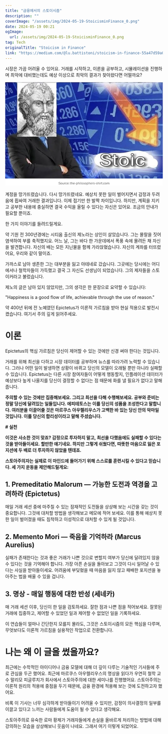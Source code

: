 ```yaml
---
title: "금융에서의 스토이시즘"
description: ""
coverImage: "/assets/img/2024-05-19-StoicisminFinance_0.png"
date: 2024-05-19 00:21
ogImage: 
  url: /assets/img/2024-05-19-StoicisminFinance_0.png
tag: Tech
originalTitle: "Stoicism in Finance"
link: "https://medium.com/@lu.battistoni/stoicism-in-finance-55a47d59a0e4"
---
```



시장은 가끔 어려울 수 있어요. 거래를 시작하고, 이론을 공부하고, 시뮬레이션을 진행하며 최악에 대비했는데도 예상 이상으로 최악의 결과가 찾아왔다면 어떨까요?

![이미지](/assets/img/2024-05-19-StoicisminFinance_0.png)

계정을 망가뜨렸습니다. 다시 망가뜨렸네요. 예상치 못한 일이 벌어지면서 감정과 두려움에 휩싸여 거래한 결과입니다. 이제 접기만 한 발짝 차이입니다. 하지만, 계획을 지키고 공부한 내용에 충실하면 결국 수익을 올릴 수 있다는 자신은 있어요. 조금의 안내가 필요할 뿐이죠.

한 가지 이야기를 들려드릴게요.

<div class="content-ad"></div>

약 기원 전 300년경에는 시티움 출신의 제노라는 상인이 살았습니다. 그는 몰랄을 짓어 염색하여 부를 축적했지요. 어느 날, 그는 바다 한 가운데에서 폭풍 속에 몰려든 채 자신을 발견합니다. 자신의 배는 모든 지닌물을 함께 가라앉혔습니다. 자신의 계좌를 터뜨렸어요, 우리와 같이 말이죠.

가까스로 남아 생존한 그는 대부분을 잃고 아테네로 갔습니다. 그곳에는 당시에는 어디에서나 철학자들이 가득했고 결국 그 자신도 선생님이 되었습니다. 그의 제자들을 스토이커라고 불렀습니다.

제노의 글은 남아 있지 않았지만, 그의 생각은 한 문장으로 요약할 수 있습니다:

"Happiness is a good flow of life, achievable through the use of reason."

<div class="content-ad"></div>

약 400년 뒤에 전 노예였던 Epictetus가 이론적 가르침을 받아 현실 적용으로 발전시켰습니다. 여기서 주의 깊게 읽어주세요.

# 이론

Epictetus의 핵심 가르침은 당신이 제어할 수 있는 것에만 신경 써야 한다는 것입니다.

거래를 위해 최선을 다하고 시장 데이터를 공부하며 뉴스를 따라가려 노력할 수 있습니다. 그러나 어떤 일이 발생하면 상황이 바뀌고 당신의 모델이 오래될 뿐만 아니라 실패할 수 있습니다. Epictetus는 다른 시장 참여자들이 어떻게 행동할지, 인플레이션 데이터가 예상보다 높게 나올지를 당신이 결정할 수 없다는 점 때문에 화를 낼 필요가 없다고 말해줍니다.

<div class="content-ad"></div>

**주의할 수 있는 것에만 집중해보세요. 그리고 최선을 다해 수행해보세요. 공부와 준비는 정말 당신에 달려있는 일들입니다. 에피테토스는 이를 당신의 성품을 조성한다고 말합니다. 여러분을 이끌어줄 것은 마르쿠스 아우렐리우스가 고백한 바 있는 당신 안의 악마일 것입니다. 이를 당신의 합리성이라고 말해 주셨습니다.**

**# 실천**

**이것은 사소한 것이 맞죠? 감정으로 투자하지 말고, 최선을 다했음에도 실패할 수 있다는 것을 받아들이세요. 할만한 얘기네요. 하지만 그렇게 쉬웠다면, 따뜻한 마음으로 잃은 포지션에 두 배로 더 투자하지 않았을 텐데죠.**

**스토아주의자는 실제로 이 마인드에 들어가기 위해 스스로를 훈련시킬 수 있다고 믿습니다. 세 가지 운동을 제안해드릴게요:**

<div class="content-ad"></div>

## 1. Premeditatio Malorum — 가능한 도전과 역경을 고려하라 (Epictetus)

매일 거래 세션 중에 마주칠 수 있는 잠재적인 도전들을 상상해 보는 시간을 갖는 것이 중요합니다. 그것에 대처할 방법을 생각해보고 메모에 적어 보세요. 이를 통해 예상치 못한 일이 벌어졌을 때도 침착하고 이성적으로 대처할 수 있게 될 것입니다.

## 2. Memento Mori — 죽음을 기억하라 (Marcus Aurelius)

실패가 존재한다는 것과 좋은 거래가 나쁜 것으로 변할지 여부가 당신에 달려있지 않을 수 있다는 것을 기억해야 합니다. 가장 아픈 손실을 돌아보고 그것이 다시 일어날 수 있다는 사실을 받아들이세요. 어려움에 부딪혔을 때 마음을 잃지 않고 패배한 포지션을 놓아주는 법을 배울 수 있을 겁니다.

<div class="content-ad"></div>

## 3. 명상 - 매일 행동에 대한 반성 (세네카)

매 거래 세션 이후, 당신이 한 일을 검토하세요. 잘한 점과 나쁜 점을 적어보세요. 잘못된 거래에 집중하고, 제어할 수 있었던 일과 제어할 수 없었던 일을 기록하세요.

이 연습들이 얼마나 간단한지 모를지 몰라도, 그것은 스토이시즘의 모든 핵심을 다루며, 무엇보다도 이론적 가르침을 실용적인 작업으로 전환합니다.

# 나는 왜 이 글을 썼을까요?

<div class="content-ad"></div>

최근에는 수학적인 아이디어나 금융 모델에 대해 더 깊이 다루는 기술적인 기사들에 주로 관심을 두곤 했어요. 최근에 마르쿠스 아우렐리우스의 명상을 읽다가 우연히 철학 교수 말리모 피글루치가 회사에서 스토아주의에 대한 세미나를 진행했어요. 스토아주의는 이론적 원리의 적용에 중점을 두기 때문에, 금융 환경에 적용해 보는 것에 도전하고자 했어요.

비록 이 기사는 너무 심각하게 받아들이기 어려울 수 있지만, 감정이 의사결정의 일부를 이끌고 있다고 느끼는 사람들에게 도움이 될 수 있다고 생각해요. 

스토아주의로 유숙한 로마 황제가 거래자들에게 손실을 올바르게 처리하는 방법에 대해 강의하는 모습을 상상해보니 웃음이 나네요. 그래서 여기 이렇게 되었어요.
